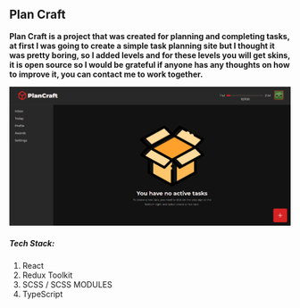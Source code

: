 ## Plan Craft 

**Plan Craft is a project that was created for planning and completing tasks, at first I was going to create a simple task planning site but I thought it was pretty boring, so I added levels and for these levels you will get skins, it is open source so I would be grateful if anyone has any thoughts on how to improve it, you can contact me to work together.**

![Screenshot from website.](./src/assets/for-github.png)

##### Tech Stack:

1. React
2. Redux Toolkit
3. SCSS / SCSS MODULES
4. TypeScript
